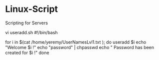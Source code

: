# Linux-Script
Scripting for Servers

vi useradd.sh
#!/bin/bash

for i in $(cat /home/yeremy/UserNamesLvl1.txt ); do
    useradd $i
     echo "Welcome $i !"
      echo "password" | chpasswd
       echo " Password has been created for $i  !"
done
